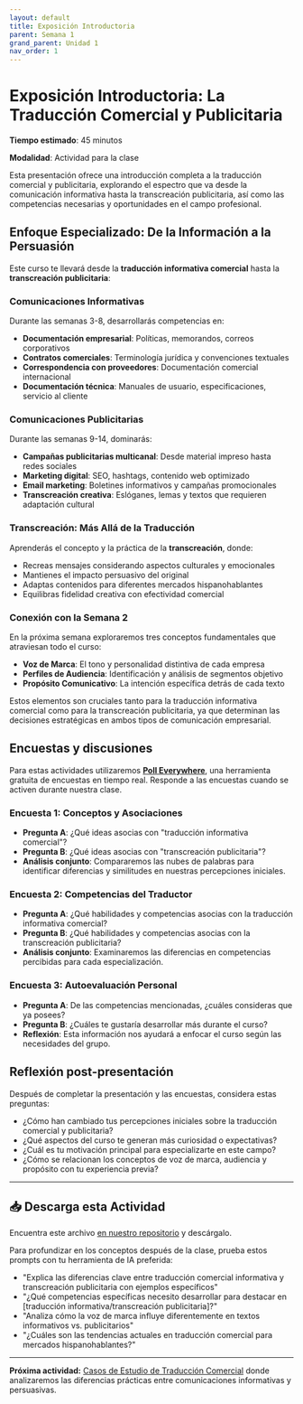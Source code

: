 ```yaml
---
layout: default
title: Exposición Introductoria
parent: Semana 1
grand_parent: Unidad 1
nav_order: 1
---
```


# Exposición Introductoria: La Traducción Comercial y Publicitaria

**Tiempo estimado**: 45 minutos

**Modalidad**: Actividad para la clase

Esta presentación ofrece una introducción completa a la traducción comercial y publicitaria, explorando el espectro que va desde la comunicación informativa hasta la transcreación publicitaria, así como las competencias necesarias y oportunidades en el campo profesional.

## Enfoque Especializado: De la Información a la Persuasión

Este curso te llevará desde la **traducción informativa comercial** hasta la **transcreación publicitaria**:

### Comunicaciones Informativas
Durante las semanas 3-8, desarrollarás competencias en:
- **Documentación empresarial**: Políticas, memorandos, correos corporativos
- **Contratos comerciales**: Terminología jurídica y convenciones textuales
- **Correspondencia con proveedores**: Documentación comercial internacional
- **Documentación técnica**: Manuales de usuario, especificaciones, servicio al cliente

### Comunicaciones Publicitarias
Durante las semanas 9-14, dominarás:
- **Campañas publicitarias multicanal**: Desde material impreso hasta redes sociales
- **Marketing digital**: SEO, hashtags, contenido web optimizado
- **Email marketing**: Boletines informativos y campañas promocionales
- **Transcreación creativa**: Eslóganes, lemas y textos que requieren adaptación cultural

### Transcreación: Más Allá de la Traducción
Aprenderás el concepto y la práctica de la **transcreación**, donde:
- Recreas mensajes considerando aspectos culturales y emocionales
- Mantienes el impacto persuasivo del original
- Adaptas contenidos para diferentes mercados hispanohablantes
- Equilibras fidelidad creativa con efectividad comercial

### **Conexión con la Semana 2**
En la próxima semana exploraremos tres conceptos fundamentales que atraviesan todo el curso:
- **Voz de Marca**: El tono y personalidad distintiva de cada empresa
- **Perfiles de Audiencia**: Identificación y análisis de segmentos objetivo
- **Propósito Comunicativo**: La intención específica detrás de cada texto

Estos elementos son cruciales tanto para la traducción informativa comercial como para la transcreación publicitaria, ya que determinan las decisiones estratégicas en ambos tipos de comunicación empresarial.

## Encuestas y discusiones

Para estas actividades utilizaremos [**Poll Everywhere**](https://pollev.com/alainabrandt831), una herramienta gratuita de encuestas en tiempo real. Responde a las encuestas cuando se activen durante nuestra clase.

### **Encuesta 1: Conceptos y Asociaciones**

- **Pregunta A**: ¿Qué ideas asocias con "traducción informativa comercial"?
- **Pregunta B**: ¿Qué ideas asocias con "transcreación publicitaria"?
- **Análisis conjunto**: Compararemos las nubes de palabras para identificar diferencias y similitudes en nuestras percepciones iniciales.

### **Encuesta 2: Competencias del Traductor**

- **Pregunta A**: ¿Qué habilidades y competencias asocias con la traducción informativa comercial?
- **Pregunta B**: ¿Qué habilidades y competencias asocias con la transcreación publicitaria?
- **Análisis conjunto**: Examinaremos las diferencias en competencias percibidas para cada especialización.

### **Encuesta 3: Autoevaluación Personal**

- **Pregunta A**: De las competencias mencionadas, ¿cuáles consideras que ya posees?
- **Pregunta B**: ¿Cuáles te gustaría desarrollar más durante el curso?
- **Reflexión**: Esta información nos ayudará a enfocar el curso según las necesidades del grupo.

## Reflexión post-presentación

Después de completar la presentación y las encuestas, considera estas preguntas:

- ¿Cómo han cambiado tus percepciones iniciales sobre la traducción comercial y publicitaria?
- ¿Qué aspectos del curso te generan más curiosidad o expectativas?
- ¿Cuál es tu motivación principal para especializarte en este campo?
- ¿Cómo se relacionan los conceptos de voz de marca, audiencia y propósito con tu experiencia previa?

---

## 📥 Descarga esta Actividad

Encuentra este archivo [en nuestro repositorio](https://github.com/alainamb/uic_tr14-comercial-publicitaria/blob/main/unidad1/semana1/exposicion-introductoria.md) y descárgalo.

Para profundizar en los conceptos después de la clase, prueba estos prompts con tu herramienta de IA preferida:

- "Explica las diferencias clave entre traducción comercial informativa y transcreación publicitaria con ejemplos específicos"
- "¿Qué competencias específicas necesito desarrollar para destacar en [traducción informativa/transcreación publicitaria]?"
- "Analiza cómo la voz de marca influye diferentemente en textos informativos vs. publicitarios"
- "¿Cuáles son las tendencias actuales en traducción comercial para mercados hispanohablantes?"

---

**Próxima actividad:** [Casos de Estudio de Traducción Comercial](trad-comercial-case-studies.md) donde analizaremos las diferencias prácticas entre comunicaciones informativas y persuasivas.

